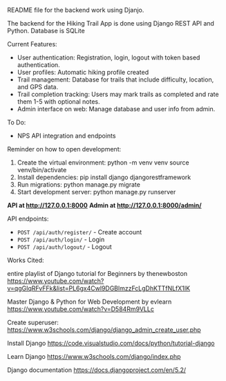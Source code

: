 README file for the backend work using Djanjo.

The backend for the Hiking Trail App is done using Django REST API and Python. Database is SQLite

Current Features:
  - User authentication: Registration, login, logout with token based authentication.
  - User profiles: Automatic hiking profile created
  - Trail management: Database for trails that include difficulty, location, and GPS data.
  - Trail completion tracking: Users may mark trails as completed and rate them 1-5 with optional notes.
  - Admin interface on web: Manage database and user info from admin.


To Do:
  - NPS API integration and endpoints

Reminder on how to open development:
  1) Create the virtual environment: python -m venv venv
                                     source venv/bin/activate
  2) Install dependencies: pip install django djangorestframework
  3) Run migrations: python manage.py migrate
  4) Start development server: python manage.py runserver


**API at http://127.0.0.1:8000**
**Admin at http://127.0.0.1:8000/admin/**


API endpoints:
  - `POST /api/auth/register/` - Create account
  - `POST /api/auth/login/` - Login
  - `POST /api/auth/logout/` - Logout

Works Cited:

entire playlist of Django tutorial for Beginners by thenewboston
https://www.youtube.com/watch?v=qgGIqRFvFFk&list=PL6gx4Cwl9DGBlmzzFcLgDhKTTfNLfX1IK

Master Django & Python for Web Development by evlearn
https://www.youtube.com/watch?v=D584Rm9VLLc

Create superuser:
https://www.w3schools.com/django/django_admin_create_user.php

Install Django
https://code.visualstudio.com/docs/python/tutorial-django

Learn Django
https://www.w3schools.com/django/index.php

Django documentation
https://docs.djangoproject.com/en/5.2/


